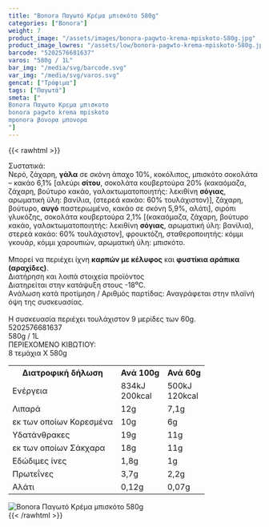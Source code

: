 ```yaml
---
title: "Bonora Παγωτό Κρέμα μπισκότο 580g"
categories: ["Bonora"]
weight: 7
product_image: "/assets/images/bonora-pagwto-krema-mpiskoto-580g.jpg"
product_image_lowres: "/assets/low/bonora-pagwto-krema-mpiskoto-580g.jpg"
barcode: "5202576681637"
varos: "580g / 1L"
bar_img: "/media/svg/barcode.svg"
var_img: "/media/svg/varos.svg"
gencat: ["Τρόφιμα"]
tags: ["Παγωτά"]
smeta: ["
Bonora Παγωτο Κρεμα μπισκοτο
bonora pagwto krema mpiskoto
mponora βονορα μπονορα
"]
---
```

{{< rawhtml >}}

<div class="sload95"><div class="product"><div id="sistatika">Συστατικά:</div><div class="alltext">Νερό, ζάχαρη, <b>γάλα</b> σε σκόνη άπαχο 10%, κοκόλιπος, μπισκότο σοκολάτα – κακάο 6,1% [αλεύρι <b>σίτου</b>, σοκολάτα κουβερτούρα 20% (κακαόμαζα, ζάχαρη, βούτυρο κακάο, γαλακτωματοποιητής: λεκιθίνη <b>σόγιας</b>, αρωματική ύλη: βανίλια, (στερεά κακάο: 60% τουλάχιστον)], ζάχαρη, βούτυρο, <b>αυγό</b> παστεριωμένο, κακάο σε σκόνη 5,9%, αλάτι], σιρόπι γλυκόζης, σοκολάτα κουβερτούρα 2,1% [(κακαόμαζα, ζάχαρη, βούτυρο κακάο, γαλακτωματοποιητής: λεκιθίνη <b>σόγιας</b>, αρωματική ύλη: βανίλια), στερεά κακάο: 60% τουλάχιστον], φρουκτόζη, σταθεροποιητής: κόμμι γκουάρ, κόμμι χαρουπιών, αρωματική ύλη: μπισκότο.<br><br>Μπορεί να περιέχει ίχνη <b>καρπών με κέλυφος</b> και <b>φυστίκια αράπικα (αραχίδες)</b>.</div><div id="loipa">Διατήρηση και λοιπά στοιχεία προϊόντος</div><div class="alltext">Διατηρείται στην κατάψυξη στους -18⁰C.<br>Aνάλωση κατά προτίμηση / Aριθμός παρτίδας: Αναγράφεται στην πλαϊνή όψη της συσκευασίας.<br><br>H συσκευασία περιέχει τουλάχιστον 9 μερίδες των 60g.</div><div id="barcode"><div id="barimage1"></div><span id="bartext">5202576681637</span></div><div id="varos"><div id="varosimage1"></div><span id="varostext">580g / 1L</span></div><div id="kivotio">ΠΕΡΙΕΧΟΜΕΝΟ ΚΙΒΩΤΙΟΥ:<br>8 τεμάχια Χ 580g</div><div class="tabout"><table id="diatable"><tbody><tr><th>Διατροφική δήλωση</th><th>Ανά 100g</th><th>Ανά 60g</th></tr><tr><td class="texr2">Ενέργεια</td><td class="texr">834kJ<br>200kcal</td><td class="texr">500kJ<br>120kcal</td></tr><tr><td class="texr2">Λιπαρά</td><td class="texr">12g</td><td class="texr">7,1g</td></tr><tr><td class="gray">εκ των οποίων Κορεσµένα</td><td class="gray2">10g</td><td class="gray2">6g</td></tr><tr><td class="texr2">Yδατάνθρακες</td><td class="texr">19g</td><td class="texr">11g</td></tr><tr><td class="gray">εκ των οποίων Σάκχαρα</td><td class="gray2">18g</td><td class="gray2">11g</td></tr><tr><td class="texr2">Eδώδιμες ίνες</td><td class="texr">1,8g</td><td class="texr">1g</td></tr><tr><td class="texr2">Πρωτεΐνες</td><td class="texr">3,7g</td><td class="texr">2,2g</td></tr><tr><td class="texr2">Αλάτι</td><td class="texr">0,12g</td><td class="texr">0,07g</td></tr></tbody></table></div><div class="keno"></div><div class="pimg"><img alt="Bonora Παγωτό Κρέμα μπισκότο 580g" title="Bonora Παγωτό Κρέμα μπισκότο 580g" src="/assets/images/bonora-pagwto-krema-mpiskoto-580g.jpg"></div></div></div>
{{< /rawhtml >}}


